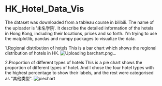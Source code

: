 # HK_Hotel_Data_Vis
The dataset was downloaded from a tableau course in bilibili. The name of the uploader is '未名学院'. It describe the detailed information of the hotels in Hong Kong, including their locations, prices and so forth. I'm trying to use the matplotlib, pandas and numpy packages to visualize the data.

1.Regional distribution of hotels
This is a bar chart which shows the regional distribution of hotels in HK.
![Uploading barchart.png…]()


2.Proportion of different types of hotels
This is a pie chart shows the proportion of different types of hotel. And I chose the four hotel types with the highest percentage to show their labels, and the rest were categorised as "其他类型".
![piechart](https://github.com/jianght1999/HongKongHotelDataVisualisation/assets/80138413/9057a6d6-54d8-4684-aaa6-4955a60979b0)
